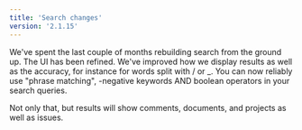 ```yaml
---
title: 'Search changes'
version: '2.1.15'
---
```


We've spent the last couple of months rebuilding search from the ground up. The UI has been refined. We've improved how we display results as well as the accuracy, for instance for words split with / or \_. You can now reliably use "phrase matching", -negative keywords AND boolean operators in your search queries.

Not only that, but results will show comments, documents, and projects as well as issues.
